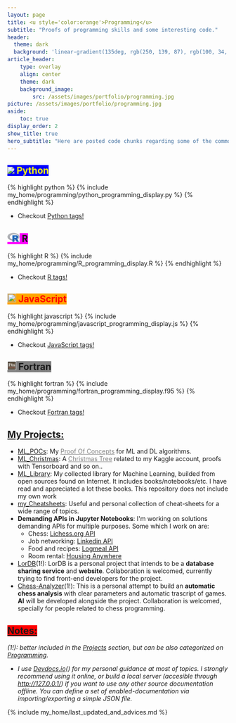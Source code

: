 ```yaml
---
layout: page
title: <u style='color:orange'>Programming</u> 
subtitle: "Proofs of programming skills and some interesting code."
header:
  theme: dark
  background: 'linear-gradient(135deg, rgb(250, 139, 87), rgb(100, 34, 139))'
article_header:
    type: overlay
    align: center
    theme: dark 
    background_image:
        src: /assets/images/portfolio/programming.jpg
picture: /assets/images/portfolio/programming.jpg
aside:
    toc: true
display_order: 2
show_title: true
hero_subtitle: "Here are posted code chunks regarding some of the common languages that developers usually need in their affairs, showing up my actual knowledge of those languages. Some code is posted in Pastebin, but I will try to show you notebooks if I could spend some time."
---
```

<!--more-->
## <a class="button button--info button--rounded button--lg" style="background:blue; color:yellow"><img src='https://svgshare.com/i/Csy.svg' style="width:20px; height=20px"/> Python </a>
{% highlight python %}
{% include my_home/programming/python_programming_display.py %}
{% endhighlight %}

- Checkout [Python tags!](/archive/?tag=Python)

## <a class="button button--info button--rounded button--lg" style="background:magenta"><img src='/assets/svg/r-project.svg' style="width:28px; height=28px"/> R </a>
{% highlight R %}
{% include my_home/programming/R_programming_display.R %}
{% endhighlight %}

- Checkout [R tags!](/archive/?tag=R)


## <a class="button button--info button--rounded button--lg" style="background:orange; color:red"><img src='https://svgshare.com/i/PkX.svg' style="width:20px; height:20px"/> JavaScript </a>

{% highlight javascript %}
{% include my_home/programming/javascript_programming_display.js %}
{% endhighlight %}

- Checkout [JavaScript tags!](/archive/?tag=JavaScript)

## <a class="button button--info button--rounded button--lg" style="background:grey"><img src="/assets/svg/fortran.svg" style="width:20px; height:20px">  Fortran </a>
{% highlight fortran %}
{% include my_home/programming/fortran_programming_display.f95 %}
{% endhighlight %}

- Checkout [Fortran tags!](/archive/?tag=Fortran)

## <a class="button button--primary button--success button--pill button--lg"><u>My Projects:</u></a>
- [ML_POCs](https://github.com/arioboo/ML_POCs): My <u style="color:grey">Proof Of Concepts</u> for ML and DL algorithms.
- [ML_Christmas](https://github.com/arioboo/ML_Christmas): A <u style="color:grey">Christmas Tree</u> related to my Kaggle account, proofs with Tensorboard and so on..
- [ML_Library](https://github.com/arioboo/ML_Library): My collected library for Machine Learning, builded from open sources found on Internet. It includes books/notebooks/etc. I have read and appreciated a lot these books. This repository does not include my own work
- [my_Cheatsheets](https://github.com/arioboo/my_Cheatsheets): Useful and personal collection of cheat-sheets for a wide range of topics.
- **Demanding APIs in Jupyter Notebooks**: I'm working on solutions demanding APIs for multiple purposes. Some which I work on are: 
    * Chess: [Lichess.org API](https://lichess.org/api)
    * Job networking: [Linkedin API](https://docs.microsoft.com/en-us/linkedin/)
    * Food and recipes: [Logmeal API](https://api.logmeal.es/docs/)
    * Room rental: [Housing Anywhere](https://developers.housinganywhere.com/)
- [LorDB](https://github.com/LorDB-company/LorDB)(1!): LorDB is a personal project that intends to be a **database sharing service** and **website**. Collaboration is welcomed, currently trying to find front-end developers for the project.
- [Chess-Analyzer](https://github.com/Chess-Improvers/chess-analyzer)(1!): This is a personal attempt to build an **automatic chess analysis** with clear parameters and automatic trascript of games. **AI** will be developed alongside the project. Collaboration is welcomed, specially for people related to chess programming.



## <a class="button button--secondary button--rounded" style="background:red"><u>Notes:</u></a>
*(1!): better included in the <a href="/portfolio/projects">Projects</a> section, but can be also categorized on <a href="#">Programming</a>.*

* *I use <u>Devdocs.io</u>() for my personal guidance at most of topics. I strongly recommend using it online, or build a local server (accesible through http://127.0.0.1/) if you want to use any other source documentation offline. You can define a set of enabled-documentation via importing/exporting a simple JSON file.*

{% include my_home/last_updated_and_advices.md %}
